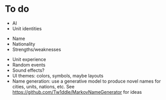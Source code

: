 # To do
* AI
* Unit identities
 - Name
 - Nationality
 - Strengths/weaknesses
* Unit experience
* Random events
* Sound effects?
* UI themes: colors, symbols, maybe layouts
* Name generation: use a generative model to produce novel names for
  cities, units, nations, etc. See https://github.com/Tw1ddle/MarkovNameGenerator for ideas
